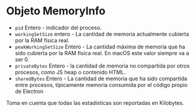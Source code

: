 # Objeto MemoryInfo

* `pid` Entero - indicador del proceso.
* `workingSetSize` entero - La cantidad de memoria actualmente cubierta por la RAM física real.
* `peakWorkingSetSize` Entero - La cantidad máxima de memoria que ha sido cubierta por la RAM física real. En macOS este valor siempre va a ser 0.
* `privateBytes` Entero - la cantidad de memoria no compartida por otros procesos, como JS heap o contenido HTML.
* `sharedBytes` Entero - La cantidad de memoria que ha sido compartida entre procesos, típicamente memoria consumida por el código propio de Electron

Toma en cuenta que todas las estadísticas son reportadas en Kilobytes.